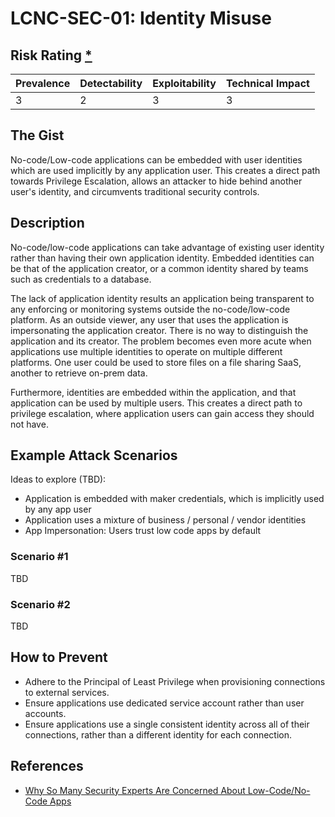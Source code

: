# LCNC-SEC-01: Identity Misuse

## Risk Rating [*](https://owasp.org/www-project-top-ten/2017/Note_About_Risks)

| Prevalence | Detectability | Exploitability | Technical Impact |
| --- | --- | --- | --- |
| 3 | 2 | 3 | 3 |

## The Gist

No-code/Low-code applications can be embedded with user identities which are used implicitly by any application user. 
This creates a direct path towards Privilege Escalation, allows an attacker to hide behind another user's identity, and circumvents traditional security controls.

## Description

No-code/low-code applications can take advantage of existing user identity rather than having their own application identity.
Embedded identities can be that of the application creator, or a common identity shared by teams such as credentials to a database.

The lack of application identity results an application being transparent to any enforcing or monitoring systems outside the no-code/low-code platform.
As an outside viewer, any user that uses the application is impersonating the application creator.
There is no way to distinguish the application and its creator.
The problem becomes even more acute when applications use multiple identities to operate on multiple different platforms.
One user could be used to store files on a file sharing SaaS, another to retrieve on-prem data.

Furthermore, identities are embedded within the application, and that application can be used by multiple users.
This creates a direct path to privilege escalation, where application users can gain access they should not have.

## Example Attack Scenarios

Ideas to explore (TBD):
- Application is embedded with maker credentials, which is implicitly used by any app user
- Application uses a mixture of business / personal / vendor identities
- App Impersonation: Users trust low code apps by default

### Scenario #1

TBD

### Scenario #2

TBD

## How to Prevent

- Adhere to the Principal of Least Privilege when provisioning connections to external services.
- Ensure applications use dedicated service account rather than user accounts.
- Ensure applications use a single consistent identity across all of their connections, rather than a different identity for each connection. 

## References

- [Why So Many Security Experts Are Concerned About Low-Code/No-Code Apps](https://www.darkreading.com/dr-tech/why-so-many-security-experts-are-concerned-about-low-code-no-code-apps)